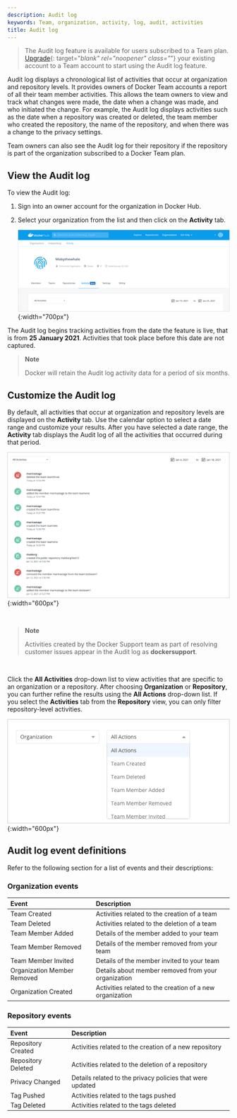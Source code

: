 ```yaml
---
description: Audit log
keywords: Team, organization, activity, log, audit, activities
title: Audit log
---
```


> The Audit log feature is available for users subscribed to a Team plan. [Upgrade](https://www.docker.com/pricing){: target="_blank" rel="noopener" class="_"} your existing account to a Team account to start using the Audit log feature.

Audit log displays a chronological list of activities that occur at organization and repository levels. It provides owners of Docker Team accounts a report of all their team member activities. This allows the team owners to view and track what changes were made, the date when a change was made, and who initiated the change. For example, the Audit log displays activities such as the date when a repository was created or deleted, the team member who created the repository, the name of the repository, and when there was a change to the privacy settings.

Team owners can also see the Audit log for their repository if the repository is part of the organization subscribed to a Docker Team plan.

## View the Audit log

To view the Audit log:

1. Sign into an owner account for the organization in Docker Hub.
2. Select your organization from the list and then click on the **Activity** tab.

    ![Organization activity tab](images/org-activity-tab.png){:width="700px"}

The Audit log begins tracking activities from the date the feature is live, that is from **25 January 2021**. Activities that took place before this date are not captured.

> **Note**
>
> Docker will retain the Audit log activity data for a period of six months.

## Customize the Audit log

By default, all activities that occur at organization and repository levels are displayed on the **Activity** tab. Use the calendar option to select a date range and customize your results. After you have selected a date range, the **Activity** tab displays the Audit log of all the activities that occurred during that period.

![Activities list](images/activity-list.png){:width="600px"}

<br />

> **Note**
>
> Activities created by the Docker Support team as part of resolving customer issues appear in the Audit log as **dockersupport**.

<br />

Click the **All Activities** drop-down list to view activities that are specific to an organization or a repository. After choosing **Organization** or **Repository**, you can further refine the results using the **All Actions** drop-down list. If you select the **Activities** tab from the **Repository** view, you can only filter repository-level activities.

![Refine org activities](images/org-all-actions.png){:width="600px"}


## Audit log event definitions

Refer to the following section for a list of events and their descriptions:

### Organization events

| Event                                                          | Description                                   |
|:------------------------------------------------------------------|:------------------------------------------------|
| Team Created | Activities related to the creation of a team     |
| Team Deleted | Activities related to the deletion of a team |
| Team Member Added | Details of the member added to your team |
| Team Member Removed | Details of the member removed from your team |
| Team Member Invited | Details of the member invited to your team |
| Organization Member Removed | Details about member removed from your organization |
|  Organization Created| Activities related to the creation of a new organization |

### Repository events

| Event                                                          | Description                                   |
|:------------------------------------------------------------------|:------------------------------------------------|
| Repository Created | Activities related to the creation of a new repository |
| Repository Deleted | Activities related to the deletion of a repository |
| Privacy Changed | Details related to the privacy policies that were updated |
| Tag Pushed | Activities related to the tags pushed |
| Tag Deleted | Activities related to the tags deleted |
